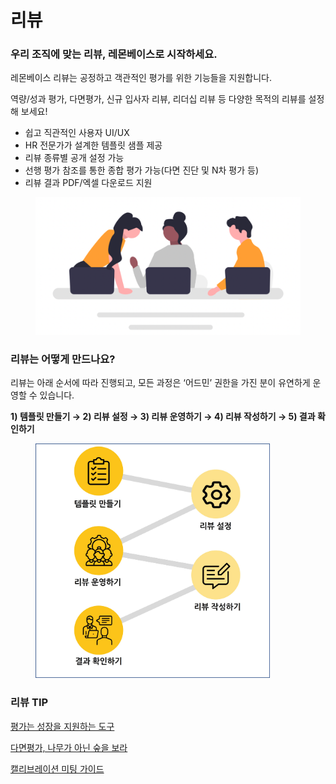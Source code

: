 # 리뷰

### 우리 조직에 맞는 리뷰, 레몬베이스로 시작하세요.

레몬베이스 리뷰는 공정하고 객관적인 평가를 위한 기능들을 지원합니다.

역량/성과 평가, 다면평가, 신규 입사자 리뷰, 리더십 리뷰 등 다양한 목적의 리뷰를 설정해 보세요!

* 쉽고 직관적인 사용자 UI/UX
* HR 전문가가 설계한 템플릿 샘플 제공
* 리뷰 종류별 공개 설정 가능
* 선행 평가 참조를 통한 종합 평가 가능(다면 진단 및 N차 평가 등)
* 리뷰 결과 PDF/엑셀 다운로드 지원

<div align="left">

<figure><img src="../../.gitbook/assets/image (117).png" alt="" width="563"><figcaption></figcaption></figure>

</div>

### 리뷰는 어떻게 만드나요?

리뷰는 아래 순서에 따라 진행되고, 모든 과정은 ‘어드민’ 권한을 가진 분이 유연하게 운영할 수 있습니다.

**1) 템플릿 만들기 → 2) 리뷰 설정 → 3) 리뷰 운영하기 → 4) 리뷰 작성하기 → 5) 결과 확인하기**

<div align="left">

<figure><img src="../../.gitbook/assets/image.png" alt="" width="375"><figcaption></figcaption></figure>

</div>

### 리뷰 TIP

[평가는 성장을 지원하는 도구](https://camp.lemonbase.com/trends/review)

[다면평가, 나무가 아닌 숲을 보라](https://camp.lemonbase.com/column/360degreefeedback)

[캘리브레이션 미팅 가이드](https://camp.lemonbase.com/calibration-meeting)



